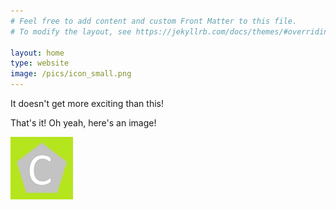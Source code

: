 ```yaml
---
# Feel free to add content and custom Front Matter to this file.
# To modify the layout, see https://jekyllrb.com/docs/themes/#overriding-theme-defaults

layout: home
type: website
image: /pics/icon_small.png
---
```

It doesn't get more exciting than this!

That's it! Oh yeah, here's an image! 

![Icon](/pics/icon_small.png)